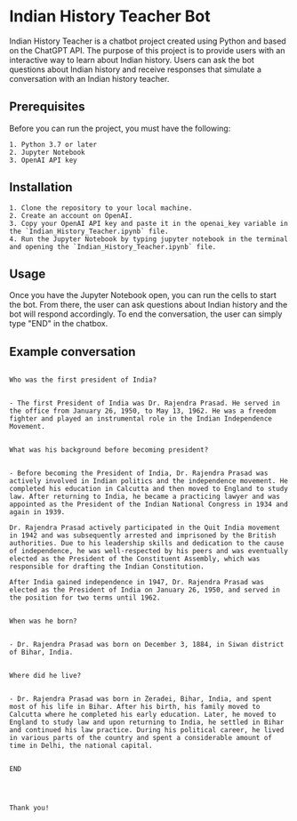 # Indian History Teacher Bot

Indian History Teacher is a chatbot project created using Python and based on the ChatGPT API. The purpose of this project is to provide users with an interactive way to learn about Indian history. Users can ask the bot questions about Indian history and receive responses that simulate a conversation with an Indian history teacher.

## Prerequisites

Before you can run the project, you must have the following:

    1. Python 3.7 or later
    2. Jupyter Notebook
    3. OpenAI API key

## Installation

    1. Clone the repository to your local machine.
    2. Create an account on OpenAI.
    3. Copy your OpenAI API key and paste it in the openai_key variable in the `Indian_History_Teacher.ipynb` file.
    4. Run the Jupyter Notebook by typing jupyter notebook in the terminal and opening the `Indian_History_Teacher.ipynb` file.

## Usage

Once you have the Jupyter Notebook open, you can run the cells to start the bot. From there, the user can ask questions about Indian history and the bot will respond accordingly. To end the conversation, the user can simply type "END" in the chatbox.
  
## Example conversation

```

Who was the first president of India?


- The first President of India was Dr. Rajendra Prasad. He served in the office from January 26, 1950, to May 13, 1962. He was a freedom fighter and played an instrumental role in the Indian Independence Movement.


What was his background before becoming president?


- Before becoming the President of India, Dr. Rajendra Prasad was actively involved in Indian politics and the independence movement. He completed his education in Calcutta and then moved to England to study law. After returning to India, he became a practicing lawyer and was appointed as the President of the Indian National Congress in 1934 and again in 1939.

Dr. Rajendra Prasad actively participated in the Quit India movement in 1942 and was subsequently arrested and imprisoned by the British authorities. Due to his leadership skills and dedication to the cause of independence, he was well-respected by his peers and was eventually elected as the President of the Constituent Assembly, which was responsible for drafting the Indian Constitution.

After India gained independence in 1947, Dr. Rajendra Prasad was elected as the President of India on January 26, 1950, and served in the position for two terms until 1962.


When was he born?


- Dr. Rajendra Prasad was born on December 3, 1884, in Siwan district of Bihar, India.


Where did he live?


- Dr. Rajendra Prasad was born in Zeradei, Bihar, India, and spent most of his life in Bihar. After his birth, his family moved to Calcutta where he completed his early education. Later, he moved to England to study law and upon returning to India, he settled in Bihar and continued his law practice. During his political career, he lived in various parts of the country and spent a considerable amount of time in Delhi, the national capital.


END




Thank you!

```
